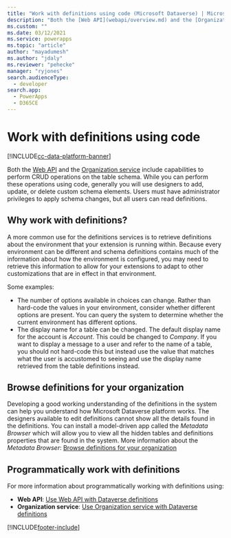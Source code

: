 ```yaml
---
title: "Work with definitions using code (Microsoft Dataverse) | Microsoft Docs"
description: "Both the [Web API](webapi/overview.md) and the [Organization service](org-service/overview.md) include capabilities to perform CRUD operations on the table schema"
ms.custom: ""
ms.date: 03/12/2021
ms.service: powerapps
ms.topic: "article"
author: "mayadumesh"
ms.author: "jdaly"
ms.reviewer: "pehecke"
manager: "ryjones"
search.audienceType: 
  - developer
search.app: 
  - PowerApps
  - D365CE
---
```


# Work with definitions using code

[!INCLUDE[cc-data-platform-banner](../../includes/cc-data-platform-banner.md)]

Both the [Web API](webapi/overview.md) and the [Organization service](org-service/overview.md) include capabilities to perform CRUD operations on the table schema. While you can perform these operations using code, generally you will use designers to add, update, or delete custom schema elements. Users must have administrator privileges to apply schema changes, but all users can read definitions.

## Why work with definitions?

A more common use for the definitions services is to retrieve definitions about the environment that your extension is running within. Because every environment can be different and schema definitions contains much of the information about how the environment is configured, you may need to retrieve this information to allow for your extensions to adapt to other customizations that are in effect in that environment.

Some examples:
- The number of options available in choices can change. Rather than hard-code the values in your environment, consider whether different options are present. You can query the system to determine whether the current environment has different options.
- The display name for a table can be changed. The default display name for the account is *Account*. This could be changed to *Company*. If you want to display a message to a user and refer to the name of a table, you should not hard-code this but instead use the value that matches what the user is accustomed to seeing and use the display name retrieved from the table definitions instead.

## Browse definitions for your organization

Developing a good working understanding of the definitions in the system can help you understand how Microsoft Dataverse platform works. The designers available to edit definitions cannot show all the details found in the definitions. You can install a model-driven app called the *Metadata Browser* which will allow you to view all the hidden tables and definitions properties that are found in the system. More information about the *Metadata Browser*: [Browse definitions for your organization](browse-your-metadata.md)

## Programmatically work with definitions

For more information about programmatically working with definitions using:
- **Web API**: [Use Web API with Dataverse definitions](webapi/use-web-api-metadata.md)
- **Organization service**: [Use Organization service with Dataverse definitions](org-service/work-with-metadata.md)


[!INCLUDE[footer-include](../../includes/footer-banner.md)]